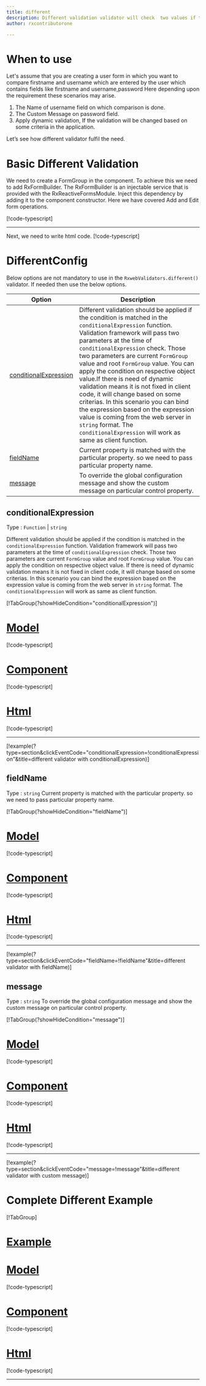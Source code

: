 ```yaml
---
title: different 
description: Different validation validator will check  two values if they are different it will be valid,it is opposite of compare validator. if user tries to enter value which is same as field which is compared  the property will be invalid.
author: rxcontributorone

---
```


# When to use
Let's assume that you are creating a user form in which you want to compare firstname and username which are entered by the user which contains fields like firstname and username,password Here depending upon the requirement these scenarios may arise.
1.	The Name of username field on which comparison is done.
2.  The Custom Message on password field.  
3.	Apply dynamic validation, If the validation will be changed based on some criteria in the application.

Let’s see how different validator fulfil the need.

# Basic Different Validation
We need to create a FormGroup in the component. To achieve this we need to add RxFormBuilder. The RxFormBuilder is an injectable service that is provided with the RxReactiveFormsModule. Inject this dependency by adding it to the component constructor.
Here we have covered Add and Edit form operations. 

[!code-typescript[](\assets\reactive-form-validators\validators\different\add\different-add.component.ts)]
***

Next, we need to write html code.
[!code-typescript[](\assets\reactive-form-validators\validators\different\add\different-add.component.html)]

<app-different-add-validator></app-different-add-validator>

# DifferentConfig
Below options are not mandatory to use in the `RxwebValidators.different()` validator. If needed then use the below options.

|Option | Description |
|--- | ---- |
|[conditionalExpression](#conditionalexpressions) | Different validation should be applied if the condition is matched in the `conditionalExpression` function. Validation framework will pass two parameters at the time of `conditionalExpression` check. Those two parameters are current `FormGroup` value and root `FormGroup` value. You can apply the condition on respective object value.If there is need of dynamic validation means it is not fixed in client code, it will change based on some criterias. In this scenario you can bind the expression based on the expression value is coming from the web server in `string` format. The `conditionalExpression` will work as same as client function. |
|[fieldName](#fieldName) | Current property is matched with the particular property. so we need to pass particular property name. |
|[message](#message) | To override the global configuration message and show the custom message on particular control property. |

## conditionalExpression 
Type :  `Function`  |  `string` 

Different validation should be applied if the condition is matched in the `conditionalExpression` function. Validation framework will pass two parameters at the time of `conditionalExpression` check. Those two parameters are current `FormGroup` value and root `FormGroup` value. You can apply the condition on respective object value.
If there is need of dynamic validation means it is not fixed in client code, it will change based on some criterias. In this scenario you can bind the expression based on the expression value is coming from the web server in `string` format. The `conditionalExpression` will work as same as client function.

[!TabGroup(?showHideCondition="conditionalExpression")]
# [Model](#tab\conditionalExpressionmodel)
[!code-typescript[](\assets\reactive-form-validators\validators\different\conditionalExpression\account-info.model.ts)]
# [Component](#tab\conditionalExpressionComponent)
[!code-typescript[](\assets\reactive-form-validators\validators\different\conditionalExpression\different-conditional-expressions.component.ts)]
# [Html](#tab\conditionalExpressionHtml)
[!code-typescript[](\assets\reactive-form-validators\validators\different\conditionalExpression\different-conditional-expressions.component.html)]
***

[!example(?type=section&clickEventCode="conditionalExpression=!conditionalExpression"&title=different validator with conditionalExpression)]
<app-different-conditionalExpression-validator></app-different-conditionalExpression-validator>

## fieldName 
Type :  `string` 
Current property is matched with the particular property. so we need to pass particular property name.

[!TabGroup(?showHideCondition="fieldName")]
# [Model](#tab\fieldNamemodel)
[!code-typescript[](\assets\reactive-form-validators\validators\different\fieldName\account-info.model.ts)]
# [Component](#tab\fieldNameComponent)
[!code-typescript[](\assets\reactive-form-validators\validators\different\fieldName\different-field-name.component.ts)]
# [Html](#tab\fieldNameHtml)
[!code-typescript[](\assets\reactive-form-validators\validators\different\fieldName\different-field-name.component.html)]
***

[!example(?type=section&clickEventCode="fieldName=!fieldName"&title=different validator with fieldName)]
<app-different-fieldName-validator></app-different-fieldName-validator>

## message
Type :  `string` 
To override the global configuration message and show the custom message on particular control property.

[!TabGroup(?showHideCondition="message")]
# [Model](#tab\messageModel)
[!code-typescript[](\assets\reactive-form-validators\validators\different\message\account-info.model.ts)]
# [Component](#tab\messageComponent)
[!code-typescript[](\assets\reactive-form-validators\validators\different\message\different-message.component.ts)]
# [Html](#tab\messageHtml)
[!code-typescript[](\assets\reactive-form-validators\validators\different\message\different-message.component.html)]
***

[!example(?type=section&clickEventCode="message=!message"&title=different validator with custom message)]
<app-different-message-validator></app-different-message-validator>

# Complete Different Example
[!TabGroup]
# [Example](#tab\completeexample)
<app-different-complete-validator></app-different-complete-validator>
# [Model](#tab\completemodel)
[!code-typescript[](\assets\reactive-form-validators\validators\different\complete\account-info.model.ts)]
# [Component](#tab\completecomponent)
[!code-typescript[](\assets\reactive-form-validators\validators\different\complete\different-complete.component.ts)]
# [Html](#tab\completehtml)
[!code-typescript[](\assets\reactive-form-validators\validators\different\complete\different-complete.component.html)]
***
